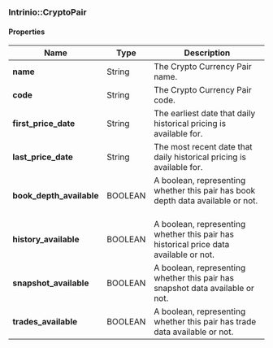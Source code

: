 

[//]: # (CLASS:Intrinio::CryptoPair)

[//]: # (KIND:object)

### Intrinio::CryptoPair

#### Properties

[//]: # (START_DEFINITION)

Name | Type | Description
------------ | ------------- | -------------
**name** | String | The Crypto Currency Pair name. &nbsp;
**code** | String | The Crypto Currency Pair code. &nbsp;
**first_price_date** | String | The earliest date that daily historical pricing is available for. &nbsp;
**last_price_date** | String | The most recent date that daily historical pricing is available for. &nbsp;
**book_depth_available** | BOOLEAN | A boolean, representing whether this pair has book depth data available or not. &nbsp;
**history_available** | BOOLEAN | A boolean, representing whether this pair has historical price data available or not. &nbsp;
**snapshot_available** | BOOLEAN | A boolean, representing whether this pair has snapshot data available or not. &nbsp;
**trades_available** | BOOLEAN | A boolean, representing whether this pair has trade data available or not. &nbsp;

[//]: # (END_DEFINITION)



